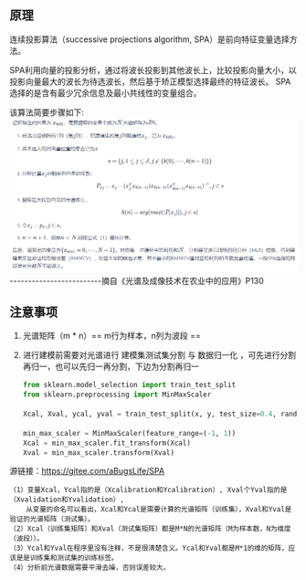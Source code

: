 
## 原理

连续投影算法（successive projections algorithm, SPA）是前向特征变量选择方法。

SPA利用向量的投影分析，通过将波长投影到其他波长上，比较投影向量大小，以投影向量最大的波长为待选波长，然后基于矫正模型选择最终的特征波长。
SPA选择的是含有最少冗余信息及最小共线性的变量组合。

该算法简要步骤如下:
![Image text](https://github.com/mepleleo/SPA/blob/main/%E7%AE%97%E6%B3%95%E6%AD%A5%E9%AA%A4.png)
-------------------------摘自《光谱及成像技术在农业中的应用》P130



## 注意事项

1. 光谱矩阵（m * n）== m行为样本，n列为波段 ==

2. 进行建模前需要对光谱进行 建模集测试集分割 与 数据归一化 ，可先进行分割再归一，也可以先归一再分割，下边为分割再归一

   ````python
   from sklearn.model_selection import train_test_split
   from sklearn.preprocessing import MinMaxScaler
   
   Xcal, Xval, ycal, yval = train_test_split(x, y, test_size=0.4, random_state=0)
   
   min_max_scaler = MinMaxScaler(feature_range=(-1, 1))  
   Xcal = min_max_scaler.fit_transform(Xcal)
   Xval = min_max_scaler.transform(Xval)
   ````

   

源链接：https://gitee.com/aBugsLife/SPA
````
（1）变量Xcal，Ycal指的是（Xcalibration和Ycalibration）, Xval个Yval指的是（Xvalidation和Yvalidation）,
    从变量的命名可以看出，Xcal和Ycal是需要计算的光谱矩阵（训练集），Xval和Yval是验证的光谱矩阵（测试集）。
（2）Xcal（训练集矩阵）和Xval（测试集矩阵）都是M*N的光谱矩阵（M为样本数，N为维度（波段））。
（3）Ycal和Yval在程序里没有注释，不是很清楚含义。Ycal和Yval都是M*1的维的矩阵，应该是是训练集和测试集的训练标签。
（4）分析前光谱数据需要平滑去噪，否则误差较大。
````
